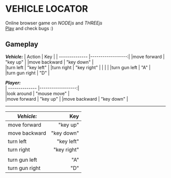 
# VEHICLE LOCATOR 

Online browser game on *NODEjs* and *THREEjs*  
[Play](http://js.otrisovano.ru/tests/180316Locator/01) and check bugs :)


Gameplay
------------

**_Vehicle:_**
| Action  | Key |
| -------------- |------------------:|
|move forward    |    "key up"  |
|move backward   |    "key down" | 	
|turn left       |    "key left"  |
|turn right      |    "key right"  |
|                |                  | 
|turn gun left   |    "A" |  
|turn gun right   |    "D"  |
  
**_Player:_**  
| -------------- |------------------:|  
|look around     |    "mouse move" |  
|move forward    |    "key up"  |
|move backward   |    "key down" | 	

-------------  

| **_Vehicle:_**   | Key                |
| ---------------- | ------------------:|
| move forward     |  "key up"          |
| move backward    |  "key down"        |
| turn left        |  "key left"  |
| turn right       |  "key right"  |
| 	|  |
|turn gun left   |    "A" |  
|turn gun right   |    "D"  |
